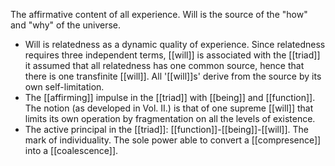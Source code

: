 The affirmative content of all experience. Will is the source of the "how" and "why" of the universe. 
- Will is relatedness as a dynamic quality of experience. Since relatedness requires three independent terms, [[will]] is associated with the [[triad]] it assumed that all relatedness has one common source, hence that there is one transfinite [[will]]. All '[[will]]s' derive from the source by its own self-limitation. 
- The [[affirming]] impulse in the [[triad]] with [[being]] and [[function]]. The notion (as developed in Vol. II.) is that of one supreme [[will]] that limits its own operation by fragmentation on all the levels of existence. 
- The active principal in the [[triad]]: [[function]]-[[being]]-[[will]]. The mark of individuality. The sole power able to convert a [[compresence]] into a [[coalescence]]. 